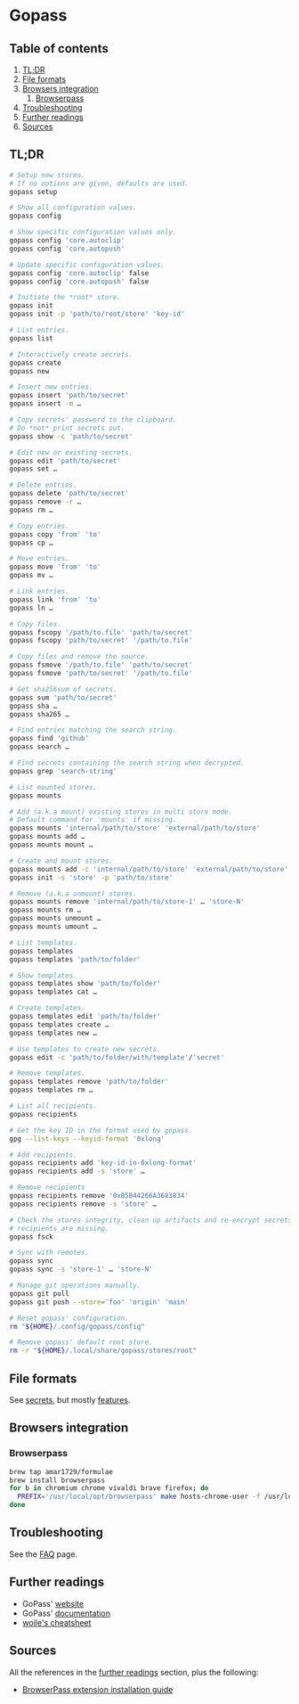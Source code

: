 # Gopass

## Table of contents <!-- omit in toc -->

1. [TL;DR](#tldr)
1. [File formats](#file-formats)
1. [Browsers integration](#browsers-integration)
   1. [Browserpass](#browserpass)
1. [Troubleshooting](#troubleshooting)
1. [Further readings](#further-readings)
1. [Sources](#sources)

## TL;DR

```sh
# Setup new stores.
# If no options are given, defaults are used.
gopass setup

# Show all configuration values.
gopass config

# Show specific configuration values only.
gopass config 'core.autoclip'
gopass config 'core.autopush'

# Update specific configuration values.
gopass config 'core.autoclip' false
gopass config 'core.autopush' false

# Initiate the *root* store.
gopass init
gopass init -p 'path/to/root/store' 'key-id'

# List entries.
gopass list

# Interactively create secrets.
gopass create
gopass new

# Insert new entries.
gopass insert 'path/to/secret'
gopass insert -m …

# Copy secrets' password to the clipboard.
# Do *not* print secrets out.
gopass show -c 'path/to/secret'

# Edit new or existing secrets.
gopass edit 'path/to/secret'
gopass set …

# Delete entries.
gopass delete 'path/to/secret'
gopass remove -r …
gopass rm …

# Copy entries.
gopass copy 'from' 'to'
gopass cp …

# Move entries.
gopass move 'from' 'to'
gopass mv …

# Link entries.
gopass link 'from' 'to'
gopass ln …

# Copy files.
gopass fscopy '/path/to.file' 'path/to/secret'
gopass fscopy 'path/to/secret' '/path/to.file'

# Copy files and remove the source.
gopass fsmove '/path/to.file' 'path/to/secret'
gopass fsmove 'path/to/secret' '/path/to.file'

# Get sha256sum of secrets.
gopass sum 'path/to/secret'
gopass sha …
gopass sha265 …

# Find entries matching the search string.
gopass find 'github'
gopass search …

# Find secrets containing the search string when decrypted.
gopass grep 'search-string'

# List mounted stores.
gopass mounts

# Add (a.k.a mount) existing stores in multi store mode.
# Default command for 'mounts' if missing.
gopass mounts 'internal/path/to/store' 'external/path/to/store'
gopass mounts add …
gopass mounts mount …

# Create and mount stores.
gopass mounts add -c 'internal/path/to/store' 'external/path/to/store'
gopass init -s 'store' -p 'path/to/store'

# Remove (a.k.a unmount) stores.
gopass mounts remove 'internal/path/to/store-1' … 'store-N'
gopass mounts rm …
gopass mounts unmount …
gopass mounts umount …

# List templates.
gopass templates
gopass templates 'path/to/folder'

# Show templates.
gopass templates show 'path/to/folder'
gopass templates cat …

# Create templates.
gopass templates edit 'path/to/folder'
gopass templates create …
gopass templates new …

# Use templates to create new secrets.
gopass edit -c 'path/to/folder/with/template'/'secret'

# Remove templates.
gopass templates remove 'path/to/folder'
gopass templates rm …

# List all recipients.
gopass recipients

# Get the key ID in the format used by gopass.
gpg --list-keys --keyid-format '0xlong'

# Add recipients.
gopass recipients add 'key-id-in-0xlong-format'
gopass recipients add -s 'store' …

# Remove recipients
gopass recipients remove '0xB5B44266A3683834'
gopass recipients remove -s 'store' …

# Check the stores integrity, clean up artifacts and re-encrypt secrets if
# recipients are missing.
gopass fsck

# Sync with remotes.
gopass sync
gopass sync -s 'store-1' … 'store-N'

# Manage git operations manually.
gopass git pull
gopass git push --store='foo' 'origin' 'main'

# Reset gopass' configuration.
rm "${HOME}/.config/gopass/config"

# Remove gopass' default root store.
rm -r "${HOME}/.local/share/gopass/stores/root"
```

## File formats

See [secrets], but mostly [features].

## Browsers integration

### Browserpass

```sh
brew tap amar1729/formulae
brew install browserpass
for b in chromium chrome vivaldi brave firefox; do
  PREFIX='/usr/local/opt/browserpass' make hosts-chrome-user -f /usr/local/opt/browserpass/lib/browserpass/Makefile
done
```

## Troubleshooting

See the [FAQ] page.

## Further readings

- GoPass' [website]
- GoPass' [documentation]
- [woile's cheatsheet]

## Sources

All the references in the [further readings] section, plus the following:

- [BrowserPass extension installation guide]

<!-- upstream -->
[config]: https://github.com/gopasspw/gopass/blob/master/docs/config.md
[documentation]: https://github.com/gopasspw/gopass/tree/master/docs
[faq]: https://github.com/gopasspw/gopass/blob/master/docs/faq.md
[features]: https://github.com/gopasspw/gopass/blob/master/docs/features.md
[secrets]: https://github.com/gopasspw/gopass/blob/master/docs/secrets.md
[website]: https://www.gopass.pw/

<!-- internal references -->
[further readings]: #further-readings

<!-- external references -->
[browserpass extension installation guide]: https://github.com/browserpass/browserpass-extension#
[woile's cheatsheet]: https://woile.github.io/gopass-cheat-sheet/
